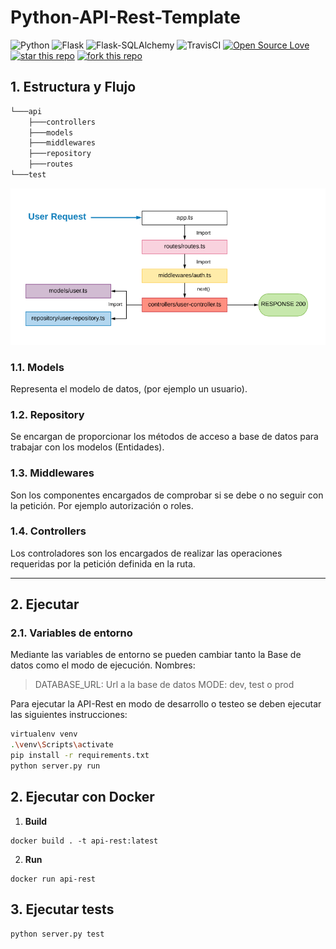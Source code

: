 # Python-API-Rest-Template

![Python](https://img.shields.io/badge/Python-v3.7-blue.svg?logo=python&longCache=true&logoColor=white&colorB=5e81ac&style=flat-square&colorA=4c566a)
![Flask](https://img.shields.io/badge/Flask-v1.1.1-blue.svg?longCache=true&logo=flask&style=flat-square&logoColor=white&colorB=5e81ac&colorA=4c566a)
![Flask-SQLAlchemy](https://img.shields.io/badge/Flask--SQLAlchemy-2.4.1-red.svg?longCache=true&style=flat-square&logo=flask&logoColor=white&colorA=4c566a&colorB=5e81ac)
![TravisCI](https://travis-ci.com/antonioalfa22/Python-API-Rest-Template.svg?branch=master)
[![Open Source Love](https://badges.frapsoft.com/os/mit/mit.svg?v=102)](https://github.com/ellerbrock/open-source-badge/)
[![star this repo](http://githubbadges.com/star.svg?user=antonioalfa22&repo=Python-API-Rest-Template&style=flat)](https://github.com/antonioalfa22/Python-API-Rest-Template)
[![fork this repo](http://githubbadges.com/fork.svg?user=antonioalfa22&repo=Python-API-Rest-Template&style=flat)](https://github.com/antonioalfa22/Python-API-Rest-Template/fork)

## 1. Estructura y Flujo

```bash
└───api
    ├───controllers
    ├───models
    ├───middlewares
    ├───repository
    ├───routes
└───test
```

![flow diagram](./flow.png)

### 1.1. Models

Representa el modelo de datos, (por ejemplo un usuario).

### 1.2. Repository

Se encargan de proporcionar los métodos de acceso a base de datos para trabajar con los modelos (Entidades).

### 1.3. Middlewares

Son los componentes encargados de comprobar si se debe o no seguir con la petición. Por ejemplo autorización o roles.

### 1.4. Controllers

Los controladores son los encargados de realizar las operaciones requeridas por la petición definida en la ruta.

_______

## 2. Ejecutar

### 2.1. Variables de entorno
Mediante las variables de entorno se pueden cambiar tanto la Base de datos como el modo de ejecución. Nombres:

> DATABASE_URL: Url a la base de datos
> MODE: dev, test o prod

Para ejecutar la API-Rest en modo de desarrollo o testeo se deben ejecutar las siguientes instrucciones:

```bash
virtualenv venv
.\venv\Scripts\activate
pip install -r requirements.txt
python server.py run
```

## 2. Ejecutar con Docker

1. **Build**

```docker
docker build . -t api-rest:latest
```

2. **Run**

```docker
docker run api-rest
```

## 3. Ejecutar tests

```python
python server.py test
```
